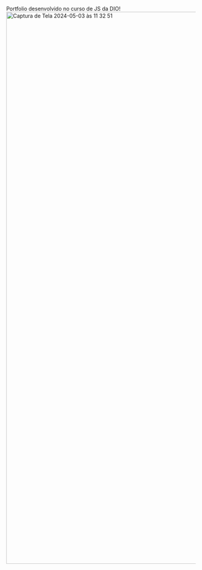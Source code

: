 Portfolio desenvolvido no curso de JS da DIO!
<img width="1469" alt="Captura de Tela 2024-05-03 às 11 32 51" src="https://github.com/RennanAtes/Portfolio/assets/108353021/a37556ba-27cd-4c6a-ab12-a9bd9de39a18">
